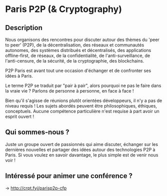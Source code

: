 # Paris P2P (& Cryptography)

## Description

Nous organisons des rencontres pour discuter autour des thèmes du 'peer to peer' (P2P), de la décentralisation, des réseaux et communautés autonomes, des systèmes distribués et décentralisés, des applications offline-first, de réseaux, de la confidentialité, de l'anti-surveillance, de l'anti-censure, de la sécurité, de la cryptographie, des blockchains.

P2P Paris est avant tout une occasion d'échanger et de confronter ses idées à Paris.

Le terme P2P se traduit par "pair à pair", alors pourquoi ne pas le faire dans la vraie vie ? Parlons de personne à personne, en face à face !

Bien qu'il s'agisse de réunions plutôt orientées développeurs, il n'y a pas de niveau requis ! Les sujets abordés peuvent être philosophiques, éthiques, conceptuels.
Aucune compétence particulière n'est requise à part avoir un esprit ouvert !

## Qui sommes-nous ?

Juste un groupe ouvert de passionnés qui aime discuter, échanger sur les dernières nouvelles et partager des idées autour des technologies P2P à Paris.
Si vous voulez en savoir davantage, le plus simple est de venir nous voir !

## Intéressé pour animer une conférence ?

-> http://crpt.fyi/parisp2p-cfp
